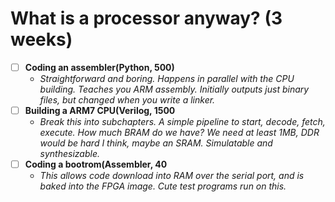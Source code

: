 # What is a processor anyway? (3 weeks)

- [ ] **Coding an assembler(Python, 500)**
    - *Straightforward and boring. Happens in parallel with the CPU building. Teaches you ARM assembly. Initially outputs just binary files, but changed when you write a linker.*
- [ ] **Building a ARM7 CPU(Verilog, 1500**
    - *Break this into subchapters. A simple pipeline to start, decode, fetch, execute. How much BRAM do we have? We need at least 1MB, DDR would be hard I think, maybe an SRAM. Simulatable and synthesizable.*
- [ ] **Coding a bootrom(Assembler, 40**
    - *This allows code download into RAM over the serial port, and is baked into the FPGA image. Cute test programs run on this.*

